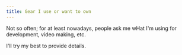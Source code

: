 ```yaml
---
title: Gear I use or want to own
---
```


Not so often; for at least nowadays, people ask me wHat I'm using for development, video making, etc.

I'll try my best to provide details.